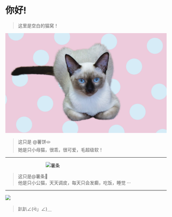 # 你好!

> 这里是空白的猫窝！

![](./_images/IMG_20240915.jpg)
> 这只是 @薯饼🫓<br>
她是只小母猫，很乖，很可爱，毛超级软！

---

<img src="./_images/DSC01261%20拷贝.jpg" alt="薯条" width=50% style="display: block; margin: 0 auto;">

> 这只是@薯条🍟<br>
他是只小公猫，天天调皮，每天只会发癫，吃饭，睡觉 ···

---

![](./_images/DSC01245.JPG)

> 趴趴∠(ᐛ」∠)＿